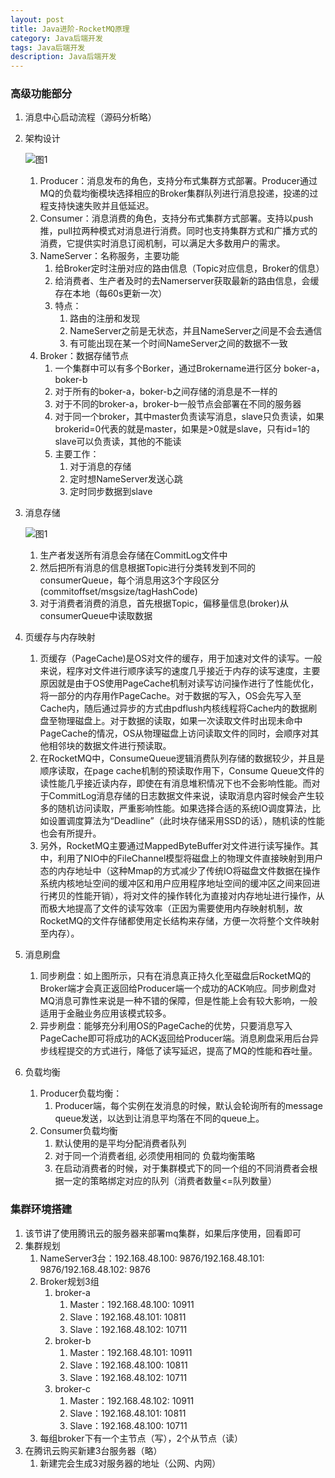 ```yaml
---
layout: post
title: Java进阶-RocketMQ原理
category: Java后端开发
tags: Java后端开发
description: Java后端开发
--- 
```


### 高级功能部分
1. 消息中心启动流程（源码分析略）
2. 架构设计

    ![图1](https://gitee.com/zhonghua123/blogimgs/raw/master/img/javazh-75.png/)
    
    1. Producer：消息发布的角色，支持分布式集群方式部署。Producer通过MQ的负载均衡模块选择相应的Broker集群队列进行消息投递，投递的过程支持快速失败并且低延迟。
    2. Consumer：消息消费的角色，支持分布式集群方式部署。支持以push推，pull拉两种模式对消息进行消费。同时也支持集群方式和广播方式的消费，它提供实时消息订阅机制，可以满足大多数用户的需求。
    3. NameServer：名称服务，主要功能
        1. 给Broker定时注册对应的路由信息（Topic对应信息，Broker的信息）
        2. 给消费者、生产者及时的去Namerserver获取最新的路由信息，会缓存在本地（每60s更新一次）
        3. 特点：
            1. 路由的注册和发现
            2. NameServer之前是无状态，并且NameServer之间是不会去通信
            3. 有可能出现在某一个时间NameServer之间的数据不一致
    4. Broker：数据存储节点
        1. 一个集群中可以有多个Borker，通过Brokername进行区分 boker-a，boker-b
        2. 对于所有的boker-a，boker-b之间存储的消息是不一样的
        3. 对于不同的broker-a，broker-b一般节点会部署在不同的服务器
        4. 对于同一个broker，其中master负责读写消息，slave只负责读，如果brokerid=0代表的就是master，如果是>0就是slave，只有id=1的slave可以负责读，其他的不能读
        5. 主要工作：
            1. 对于消息的存储
            2. 定时想NameServer发送心跳
            3. 定时同步数据到slave 
3. 消息存储
    
    ![图1](https://gitee.com/zhonghua123/blogimgs/raw/master/img/javazh-76.png/)
    
    1. 生产者发送所有消息会存储在CommitLog文件中
    2. 然后把所有消息的信息根据Topic进行分类转发到不同的consumerQueue，每个消息用这3个字段区分(commitoffset/msgsize/tagHashCode)
    3. 对于消费者消费的消息，首先根据Topic，偏移量信息(broker)从consumerQueue中读取数据
4. 页缓存与内存映射
    1. 页缓存（PageCache)是OS对文件的缓存，用于加速对文件的读写。一般来说，程序对文件进行顺序读写的速度几乎接近于内存的读写速度，主要原因就是由于OS使用PageCache机制对读写访问操作进行了性能优化，将一部分的内存用作PageCache。对于数据的写入，OS会先写入至Cache内，随后通过异步的方式由pdflush内核线程将Cache内的数据刷盘至物理磁盘上。对于数据的读取，如果一次读取文件时出现未命中PageCache的情况，OS从物理磁盘上访问读取文件的同时，会顺序对其他相邻块的数据文件进行预读取。
    2. 在RocketMQ中，ConsumeQueue逻辑消费队列存储的数据较少，并且是顺序读取，在page cache机制的预读取作用下，Consume Queue文件的读性能几乎接近读内存，即使在有消息堆积情况下也不会影响性能。而对于CommitLog消息存储的日志数据文件来说，读取消息内容时候会产生较多的随机访问读取，严重影响性能。如果选择合适的系统IO调度算法，比如设置调度算法为“Deadline”（此时块存储采用SSD的话），随机读的性能也会有所提升。
    3. 另外，RocketMQ主要通过MappedByteBuffer对文件进行读写操作。其中，利用了NIO中的FileChannel模型将磁盘上的物理文件直接映射到用户态的内存地址中（这种Mmap的方式减少了传统IO将磁盘文件数据在操作系统内核地址空间的缓冲区和用户应用程序地址空间的缓冲区之间来回进行拷贝的性能开销），将对文件的操作转化为直接对内存地址进行操作，从而极大地提高了文件的读写效率（正因为需要使用内存映射机制，故RocketMQ的文件存储都使用定长结构来存储，方便一次将整个文件映射至内存）。
5. 消息刷盘
    1. 同步刷盘：如上图所示，只有在消息真正持久化至磁盘后RocketMQ的Broker端才会真正返回给Producer端一个成功的ACK响应。同步刷盘对MQ消息可靠性来说是一种不错的保障，但是性能上会有较大影响，一般适用于金融业务应用该模式较多。
    2. 异步刷盘：能够充分利用OS的PageCache的优势，只要消息写入PageCache即可将成功的ACK返回给Producer端。消息刷盘采用后台异步线程提交的方式进行，降低了读写延迟，提高了MQ的性能和吞吐量。
6. 负载均衡
    1. Producer负载均衡：
        1. Producer端，每个实例在发消息的时候，默认会轮询所有的message queue发送，以达到让消息平均落在不同的queue上。
    2. Consumer负载均衡
        1. 默认使用的是平均分配消费者队列 
        2. 对于同一个消费者组, 必须使用相同的 负载均衡策略
        3. 在启动消费者的时候，对于集群模式下的同一个组的不同消费者会根据一定的策略绑定对应的队列（消费者数量<=队列数量）

### 集群环境搭建
1. 该节讲了使用腾讯云的服务器来部署mq集群，如果后序使用，回看即可
2. 集群规划
    1. NameServer3台：192.168.48.100: 9876/192.168.48.101: 9876/192.168.48.102: 9876
    2. Broker规划3组
        1. broker-a
            1. Master：192.168.48.100: 10911
            2. Slave：192.168.48.101: 10811
            3. Slave：192.168.48.102: 10711
        2. broker-b
            1. Master：192.168.48.101: 10911
            2. Slave：192.168.48.100: 10811
            3. Slave：192.168.48.102: 10711
        3. broker-c
            1. Master：192.168.48.102: 10911
            2. Slave：192.168.48.101: 10811
            3. Slave：192.168.48.100: 10711
    3. 每组broker下有一个主节点（写），2个从节点（读）
3. 在腾讯云购买新建3台服务器（略）
    1. 新建完会生成3对服务器的地址（公网、内网）


